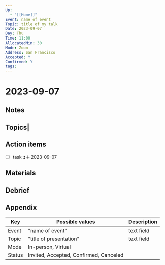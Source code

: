 ```yaml
---
Up:
  - "[[Home]]"
Event: name of event
Topic: title of my talk
Date: 2023-09-07
Day: Thu
Time: 11:00
AllocatedMin: 30
Mode: Zoom
Address: San Francisco
Accepted: Y
Confirmed: Y
tags:
---
```

# 2023-09-07 
## Notes
## Topics|
## Action items
- [ ] task ⏫ ➕ 2023-09-07 
## Materials
## Debrief
## Appendix

|Key|Possible values|Description|
|---|---|---|
|Event|"name of event"|text field|
|Topic|"title of presentation"|text field|
|Mode|In-person, Virtual||
|Status| Invited, Accepted, Confirmed, Canceled||
